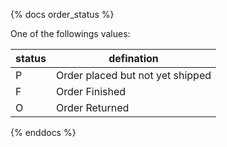 {% docs order_status %}

One of the followings values:

| status        | defination                                                |
|---------------|-----------------------------------------------------------|
| P             | Order placed but not yet shipped                          |
| F             | Order Finished                                            |
| O             | Order Returned                                            |

{% enddocs %}